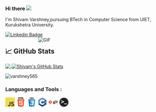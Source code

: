 ### Hi there <img src="https://raw.githubusercontent.com/MartinHeinz/MartinHeinz/master/wave.gif" width="30px">

I'm Shivam Varshney,pursuing BTech in Computer Science from UIET, Kurukshetra University.

 [![Linkedin Badge](https://img.shields.io/badge/-Linkedin-blue?style=flat-square&logo=Linkedin&logoColor=white&link=https://www.linkedin.com/in/shivam-varshney-9bb593206/)](https://www.linkedin.com/in/shivam-varshney-9bb593206/) 
</br>
<img align="right" alt="GIF" src="https://miro.medium.com/max/875/1*Urc28sbnORGOW5oyohQ06g.gif" width="400px" />


## &#x1f4c8; GitHub Stats

<a href="https://github.com/varshney565/varshney565">
  <img align="center" src="https://github-readme-stats.vercel.app/api/top-langs/?username=varshney565&title_color=ffffff&text_color=c9cacc&icon_color=2bbc8a&bg_color=1d1f21" />
</a>
<a href="https://github.com/varshney565/varshney565">
  <img align="center" src="https://github-readme-stats.vercel.app/api?username=varshney565&show_icons=true&line_height=27&count_private=true&title_color=ffffff&text_color=c9cacc&icon_color=2bbc8a&bg_color=1d1f21" alt="Shivam's GitHub Stats" />
</a>
<p align="left"> <img src="https://komarev.com/ghpvc/?username=varshney565&color=green&style=flat-square" alt="varshney565" /> </p>

### Languages and Tools :


<code><img height="30" src="https://raw.githubusercontent.com/github/explore/80688e429a7d4ef2fca1e82350fe8e3517d3494d/topics/javascript/javascript.png"></code>
<code><img height="30" src="https://raw.githubusercontent.com/github/explore/80688e429a7d4ef2fca1e82350fe8e3517d3494d/topics/html/html.png"></code>
<code><img height="30" src="https://raw.githubusercontent.com/github/explore/80688e429a7d4ef2fca1e82350fe8e3517d3494d/topics/css/css.png"></code>
<code><img height="30" src="https://raw.githubusercontent.com/github/explore/80688e429a7d4ef2fca1e82350fe8e3517d3494d/topics/cpp/cpp.png"></code>
<code><img height="30" src="https://raw.githubusercontent.com/github/explore/80688e429a7d4ef2fca1e82350fe8e3517d3494d/topics/git/git.png"></code>
<code><img height="30" src="https://raw.githubusercontent.com/github/explore/80688e429a7d4ef2fca1e82350fe8e3517d3494d/topics/terminal/terminal.png"></code>
<br>

